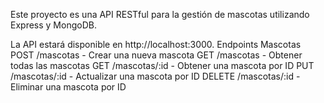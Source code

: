 Este proyecto es una API RESTful para la gestión de mascotas utilizando Express y MongoDB.

La API estará disponible en http://localhost:3000.
Endpoints
Mascotas
POST /mascotas - Crear una nueva mascota
GET /mascotas - Obtener todas las mascotas
GET /mascotas/:id - Obtener una mascota por ID
PUT /mascotas/:id - Actualizar una mascota por ID
DELETE /mascotas/:id - Eliminar una mascota por ID

